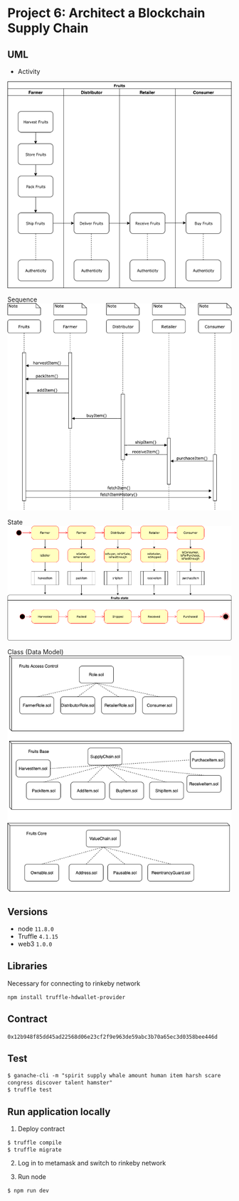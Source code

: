 # Project 6: Architect a Blockchain Supply Chain

## UML

* Activity

![image1](https://github.com/kazpot/UDACITY_Blockchain_SupplyChain/blob/master/images/Activitydiagram.png?raw=true)

Sequence
![image2](https://github.com/kazpot/UDACITY_Blockchain_SupplyChain/blob/master/images/SequenceDiagram.png?raw=true)

State
![image3](https://github.com/kazpot/UDACITY_Blockchain_SupplyChain/blob/master/images/StateDiagram.png?raw=true)

Class (Data Model)
![image4](https://github.com/kazpot/UDACITY_Blockchain_SupplyChain/blob/master/images/ClassDiagram.png?raw=true)

## Versions
* node `11.8.0`
* Truffle `4.1.15`
* web3 `1.0.0`

## Libraries
Necessary for connecting to rinkeby network
```
npm install truffle-hdwallet-provider
```

## Contract
`0x12b948f85dd45ad22568d06e23cf2f9e963de59abc3b70a65ec3d0358bee446d`

## Test
```
$ ganache-cli -m "spirit supply whale amount human item harsh scare congress discover talent hamster"
$ truffle test
```

## Run application locally

1. Deploy contract
```
$ truffle compile
$ truffle migrate
```

2. Log in to metamask and switch to rinkeby network

3. Run node
```
$ npm run dev
```
